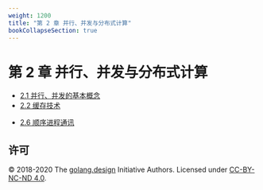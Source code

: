 ```yaml
---
weight: 1200
title: "第 2 章 并行、并发与分布式计算"
bookCollapseSection: true
---
```


# 第 2 章 并行、并发与分布式计算

- [2.1 并行、并发的基本概念](./define.md)
- [2.2 缓存技术](./cache.md)
<!-- - [2.3 性能模型](./perfs.md) -->
<!-- - [2.4 分布式计算的基本概念](./distributed.md) -->
<!-- - [2.5 共识技术](./consensus.md) -->
- [2.6 顺序进程通讯](./csp.md)
<!-- - [2.7 同步锁](./locks.md) -->

## 许可

&copy; 2018-2020 The [golang.design](https://golang.design) Initiative Authors. Licensed under [CC-BY-NC-ND 4.0](https://creativecommons.org/licenses/by-nc-nd/4.0/).
